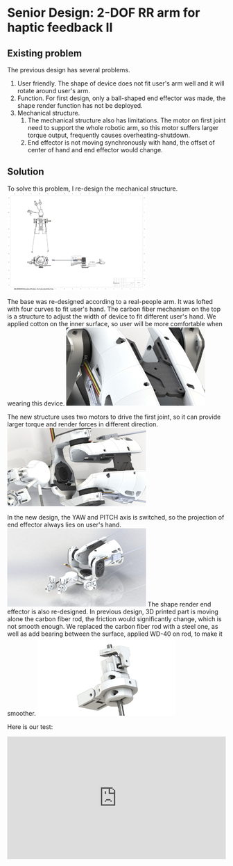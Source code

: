 # Senior Design: 2-DOF RR arm for haptic feedback II

## Existing problem
The previous design has several problems. 
1. User friendly.
   The shape of device does not fit user's arm well and it will rotate around user's arm.
2. Function.
   For first design, only a ball-shaped end effector was made, the shape render function has not be deployed.
3. Mechanical structure.
   1. The mechanical structure also has limitations. The motor on first joint need to support the whole robotic arm, so this 
   motor suffers larger torque output, frequently causes overheating-shutdown.
   2. End effector is not moving synchronously with hand, the offset of center of hand and end effector would change.

## Solution
To solve this problem, I re-design the mechanical structure.
<img src="/apps/article_browser/markdown_directory/Article10/CAD.png" alt="rendered_img" style="width:20rem">

The base was re-designed according to a real-people arm. It was lofted with four curves to fit user's hand.
The carbon fiber mechanism on the top is a structure to adjust the width of device to fit different user's hand. We applied cotton 
on the inner surface, so user will be more comfortable when wearing this device.
<img src="/apps/article_browser/markdown_directory/Article10/ue.JPG" alt="user_experience" style="width:20rem">

The new structure uses two motors to drive the first joint, so it can provide larger torque and render forces in different direction.
<img src="/apps/article_browser/markdown_directory/Article10/arm_motor.JPG" alt="duo_motor" style="width:20rem">

In the new design, the YAW and PITCH axis is switched, so the projection of end effector always lies on user's hand.
<img src="/apps/article_browser/markdown_directory/Article10/mech_render.jpeg" alt="mechanical_structure" style="width:20rem">
The shape render end effector is also re-designed. In previous design, 3D printed part is moving alone the carbon fiber rod,
the friction would significantly change, which is not smooth enough. We replaced the carbon fiber rod with a steel one, as well as 
add bearing between the surface, applied WD-40 on rod, to make it smoother.
<img src="/apps/article_browser/markdown_directory/Article10/finger.JPG" alt="finger" style="width:20rem">

Here is our test:

<div style="position: relative;width: 100%;height: 0;padding-bottom: 56%">
<iframe src="https://player.bilibili.com/player.html?aid=941910218&bvid=BV1mW4y187Na&cid=801493425&page=1" scrolling="no" border="0" frameborder="no" framespacing="0" allowfullscreen="true" style="position: absolute; width: 100%;height: 100%;left: 0;top: 0;z-index: 1"> </iframe>
</div>
